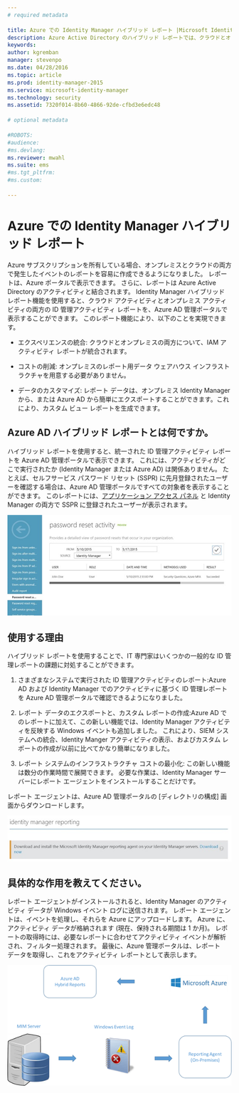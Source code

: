 ```yaml
---
# required metadata

title: Azure での Identity Manager ハイブリッド レポート |Microsoft Identity Manager
description: Azure Active Directory のハイブリッド レポートでは、クラウドとオンプレミスの両方のイベントを含むカスタム レポートを作成することができます。
keywords:
author: kgremban
manager: stevenpo
ms.date: 04/28/2016
ms.topic: article
ms.prod: identity-manager-2015
ms.service: microsoft-identity-manager
ms.technology: security
ms.assetid: 7320f014-8b60-4866-92de-cfbd3e6edc48

# optional metadata

#ROBOTS:
#audience:
#ms.devlang:
ms.reviewer: mwahl
ms.suite: ems
#ms.tgt_pltfrm:
#ms.custom:

---
```


# Azure での Identity Manager ハイブリッド レポート
Azure サブスクリプションを所有している場合、オンプレミスとクラウドの両方で発生したイベントのレポートを容易に作成できるようになりました。 レポートは、Azure ポータルで表示できます。 さらに、レポートは Azure Active Directory のアクティビティと結合されます。 Identity Manager ハイブリッド レポート機能を使用すると、クラウド アクティビティとオンプレミス アクティビティの両方の ID 管理アクティビティ レポートを、Azure AD 管理ポータルで表示することができます。 このレポート機能により、以下のことを実現できます。

-   エクスペリエンスの統合: クラウドとオンプレミスの両方について、IAM アクティビティ レポートが統合されます。

-   コストの削減: オンプレミスのレポート用データ ウェアハウス インフラストラクチャを用意する必要がありません。

-   データのカスタマイズ: レポート データは、オンプレミス Identity Manager から、または Azure AD から簡単にエクスポートすることができます。これにより、カスタム ビュー レポートを生成できます。

## Azure AD ハイブリッド レポートとは何ですか。
ハイブリッド レポートを使用すると、統一された ID 管理アクティビティ レポートを Azure AD 管理ポータルで表示できます。 これには、アクティビティがどこで実行されたか (Identity Manager または Azure AD) は関係ありません。 たとえば、セルフサービス パスワード リセット (SSPR) に先月登録されたユーザーを確認する場合は、Azure AD 管理ポータルですべての対象者を表示することができます。 このレポートには、[アプリケーション アクセス パネル](https://myapps.microsoft.com) と Identity Manager の両方で SSPR に登録されたユーザーが表示されます。

![Azure パスワード リセット アクティビティ イメージ](media/MIM-Hybrid-passwordreset.jpg)

## 使用する理由
ハイブリッド レポートを使用することで、IT 専門家はいくつかの一般的な ID 管理レポートの課題に対処することができます。

1.  さまざまなシステムで実行された ID 管理アクティビティのレポート:Azure AD および Identity Manager でのアクティビティに基づく ID 管理レポートを Azure AD 管理ポータルで確認できるようになりました。

2.  レポート データのエクスポートと、カスタム レポートの作成:Azure AD でのレポートに加えて、この新しい機能では、Identity Manager アクティビティを反映する Windows イベントも追加しました。 これにより、SIEM システムへの統合、Identity Manger アクティビティの表示、およびカスタム レポートの作成が以前に比べてかなり簡単になりました。

3.  レポート システムのインフラストラクチャ コストの最小化: この新しい機能は数分の作業時間で展開できます。 必要な作業は、Identity Manager サーバーにレポート エージェントをインストールすることだけです。

レポート エージェントは、Azure AD 管理ポータルの [ディレクトリの構成] 画面からダウンロードします。

![MIM レポート エージェントのダウンロード イメージ](media/MIM-Hybrid-downloadReportAgent.jpg)

## 具体的な作用を教えてください。
レポート エージェントがインストールされると、Identity Manager のアクティビティ データが Windows イベント ログに送信されます。 レポート エージェントは、イベントを処理し、それらを Azure にアップロードします。 Azure に、アクティビティ データが格納されます (現在、保持される期間は 1 か月)。 レポートの取得時には、必要なレポートに合わせてアクティビティ イベントが解析され、フィルター処理されます。 最後に、Azure 管理ポータルは、レポート　データを取得し、これをアクティビティ レポートとして表示します。

![ハイブリッド レポートの図](media/MIM-Hybrid-howitworks.png)


<!--HONumber=Apr16_HO2-->



